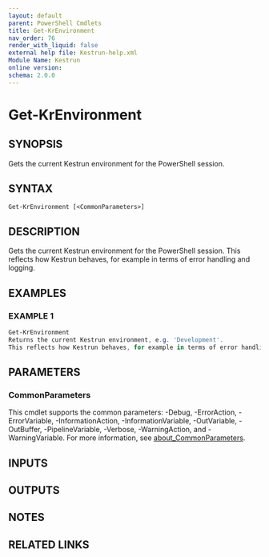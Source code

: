```yaml
---
layout: default
parent: PowerShell Cmdlets
title: Get-KrEnvironment
nav_order: 76
render_with_liquid: false
external help file: Kestrun-help.xml
Module Name: Kestrun
online version:
schema: 2.0.0
---
```


# Get-KrEnvironment

## SYNOPSIS
Gets the current Kestrun environment for the PowerShell session.

## SYNTAX

```
Get-KrEnvironment [<CommonParameters>]
```

## DESCRIPTION
Gets the current Kestrun environment for the PowerShell session.
This reflects how Kestrun behaves, for example in terms of error handling and logging.

## EXAMPLES

### EXAMPLE 1
```powershell
Get-KrEnvironment
Returns the current Kestrun environment, e.g. 'Development'.
This reflects how Kestrun behaves, for example in terms of error handling and logging.
```

## PARAMETERS

### CommonParameters
This cmdlet supports the common parameters: -Debug, -ErrorAction, -ErrorVariable, -InformationAction, -InformationVariable, -OutVariable, -OutBuffer, -PipelineVariable, -Verbose, -WarningAction, and -WarningVariable. For more information, see [about_CommonParameters](http://go.microsoft.com/fwlink/?LinkID=113216).

## INPUTS

## OUTPUTS

## NOTES

## RELATED LINKS
